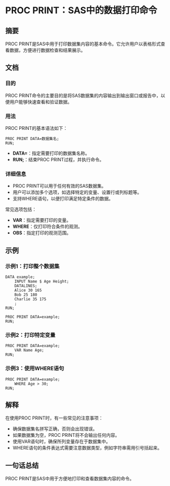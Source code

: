 <!--
Meta Description: # PROC PRINT：SAS中的数据打印命令 ## 摘要 PROC PRINT是SAS中用于打印数据集内容的基本命令。它允许用户以表格形式查看数据，方便进行数据检查和结果展示。 ## 文档 ### 目的 PROC PRINT命令的主要目的是将SAS数据集的内容输出到输出窗口或报告中，以便用户能够...
Meta Keywords: proc, data, run, print, sas
-->

# PROC PRINT：SAS中的数据打印命令

## 摘要
PROC PRINT是SAS中用于打印数据集内容的基本命令。它允许用户以表格形式查看数据，方便进行数据检查和结果展示。

## 文档
### 目的
PROC PRINT命令的主要目的是将SAS数据集的内容输出到输出窗口或报告中，以便用户能够快速查看和验证数据。

### 用法
PROC PRINT的基本语法如下：

```sas
PROC PRINT DATA=数据集名;
RUN;
```

- **DATA=**：指定需要打印的数据集名称。
- **RUN;**：结束PROC PRINT过程，并执行命令。

### 详细信息
- PROC PRINT可以用于任何有效的SAS数据集。
- 用户可以添加多个选项，如选择特定的变量、设置行或列标题等。
- 支持WHERE语句，以便打印满足特定条件的数据。

常见选项包括：
- **VAR**：指定需要打印的变量。
- **WHERE**：仅打印符合条件的观测。
- **OBS**：指定打印的观测范围。

## 示例
### 示例1：打印整个数据集
```sas
DATA example;
    INPUT Name $ Age Height;
    DATALINES;
    Alice 30 165
    Bob 25 180
    Charlie 35 175
    ;
RUN;

PROC PRINT DATA=example;
RUN;
```

### 示例2：打印特定变量
```sas
PROC PRINT DATA=example;
    VAR Name Age;
RUN;
```

### 示例3：使用WHERE语句
```sas
PROC PRINT DATA=example;
    WHERE Age > 30;
RUN;
```

## 解释
在使用PROC PRINT时，有一些常见的注意事项：
- 确保数据集名拼写正确，否则会出现错误。
- 如果数据集为空，PROC PRINT将不会输出任何内容。
- 使用VAR语句时，确保所列变量存在于数据集中。
- WHERE语句的条件表达式需要注意数据类型，例如字符串需用引号括起来。

## 一句话总结
PROC PRINT是SAS中用于方便地打印和查看数据集内容的命令。